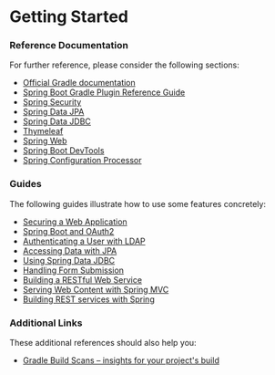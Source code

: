 # Getting Started

### Reference Documentation
For further reference, please consider the following sections:

* [Official Gradle documentation](https://docs.gradle.org)
* [Spring Boot Gradle Plugin Reference Guide](https://docs.spring.io/spring-boot/docs/2.2.1.RELEASE/gradle-plugin/reference/html/)
* [Spring Security](https://docs.spring.io/spring-boot/docs/2.2.1.RELEASE/reference/htmlsingle/#boot-features-security)
* [Spring Data JPA](https://docs.spring.io/spring-boot/docs/2.2.1.RELEASE/reference/htmlsingle/#boot-features-jpa-and-spring-data)
* [Spring Data JDBC](https://docs.spring.io/spring-data/jdbc/docs/current/reference/html/)
* [Thymeleaf](https://docs.spring.io/spring-boot/docs/2.2.1.RELEASE/reference/htmlsingle/#boot-features-spring-mvc-template-engines)
* [Spring Web](https://docs.spring.io/spring-boot/docs/2.2.1.RELEASE/reference/htmlsingle/#boot-features-developing-web-applications)
* [Spring Boot DevTools](https://docs.spring.io/spring-boot/docs/2.2.1.RELEASE/reference/htmlsingle/#using-boot-devtools)
* [Spring Configuration Processor](https://docs.spring.io/spring-boot/docs/2.2.1.RELEASE/reference/htmlsingle/#configuration-metadata-annotation-processor)

### Guides
The following guides illustrate how to use some features concretely:

* [Securing a Web Application](https://spring.io/guides/gs/securing-web/)
* [Spring Boot and OAuth2](https://spring.io/guides/tutorials/spring-boot-oauth2/)
* [Authenticating a User with LDAP](https://spring.io/guides/gs/authenticating-ldap/)
* [Accessing Data with JPA](https://spring.io/guides/gs/accessing-data-jpa/)
* [Using Spring Data JDBC](https://github.com/spring-projects/spring-data-examples/tree/master/jdbc/basics)
* [Handling Form Submission](https://spring.io/guides/gs/handling-form-submission/)
* [Building a RESTful Web Service](https://spring.io/guides/gs/rest-service/)
* [Serving Web Content with Spring MVC](https://spring.io/guides/gs/serving-web-content/)
* [Building REST services with Spring](https://spring.io/guides/tutorials/bookmarks/)

### Additional Links
These additional references should also help you:

* [Gradle Build Scans – insights for your project's build](https://scans.gradle.com#gradle)

